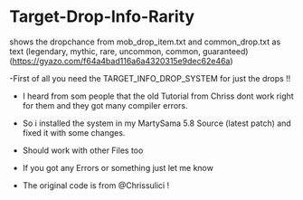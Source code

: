 # Target-Drop-Info-Rarity
shows the dropchance from mob_drop_item.txt and common_drop.txt as text (legendary, mythic, rare, uncommon, common, guaranteed)
(https://gyazo.com/f64a4bad116a6a4320315e9dec62e46a)

-First of all you need the TARGET_INFO_DROP_SYSTEM for just the drops !!
- I heard from som people that the old Tutorial from Chriss dont work right for them and they got many compiler errors.
- So i installed the system in my MartySama 5.8 Source (latest patch) and fixed it with some changes.
- Should work with other Files too

- If you got any Errors or something just let me know


- The original code is from @Chrissulici !
